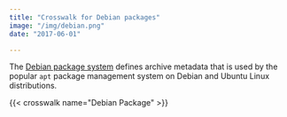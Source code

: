```yaml
---
title: "Crosswalk for Debian packages"
image: "/img/debian.png"
date: "2017-06-01"

---
```


The [Debian package system](https://www.debian.org/doc/manuals/debian-reference/ch02.en.html#_archive_meta_data) defines archive metadata that is used by the popular `apt` package management system on Debian and Ubuntu Linux distributions.  

{{< crosswalk name="Debian Package" >}}
